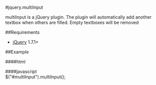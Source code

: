 #jquery.multiInput


multiInput is a jQuery plugin. 
The plugin will automatically add another textbox when others are filled. Empty textboxes will be removed

##Requirements
* [jQuery](http://jquery.com/) 1.7.1+

##Example

####html
    <div id="multiInput"></div>
####javascript   
    $("#multiInput").multiInput();
